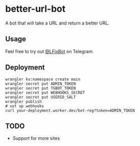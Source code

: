 # better-url-bot

A bot that will take a URL and return a better URL.

## Usage

Feel free to try out [@LFixBot](https://t.me/LFixBot) on Telegram.

## Deployment

```
wrangler kv:namespace create main
wrangler secret put ADMIN_TOKEN
wrangler secret put TGBOT_TOKEN
wrangler secret put WEBHOOKS_SECRET
wrangler secret put USERID_SALT
wrangler publish
# set up webhooks
curl your-deployment.worker.dev/bot-reg?token=ADMIN_TOKEN
```

## TODO

- Support for more sites